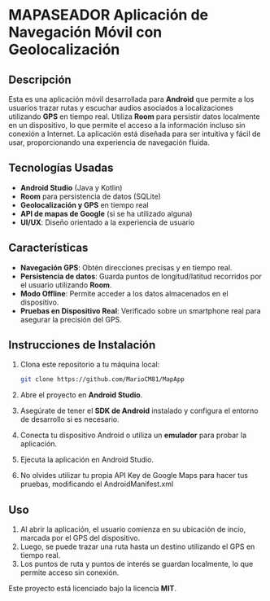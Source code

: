 
# MAPASEADOR **Aplicación de Navegación Móvil con Geolocalización**

## **Descripción**

Esta es una aplicación móvil desarrollada para **Android** que permite a los usuarios trazar rutas y escuchar audios asociados a localizaciones utilizando **GPS** en tiempo real. 
Utiliza **Room** para persistir datos localmente en un dispositivo, lo que permite el acceso a la información incluso sin conexión a Internet. 
La aplicación está diseñada para ser intuitiva y fácil de usar, proporcionando una experiencia de navegación fluida.

## **Tecnologías Usadas**

- **Android Studio** (Java y Kotlin)
- **Room** para persistencia de datos (SQLite)
- **Geolocalización y GPS** en tiempo real
- **API de mapas de Google** (si se ha utilizado alguna)
- **UI/UX**: Diseño orientado a la experiencia de usuario

## **Características**

- **Navegación GPS**: Obtén direcciones precisas y en tiempo real.
- **Persistencia de datos**: Guarda puntos de longitud/latitud recorridos por el usuario utilizando **Room**.
- **Modo Offline**: Permite acceder a los datos almacenados en el dispositivo.
- **Pruebas en Dispositivo Real**: Verificado sobre un smartphone real para asegurar la precisión del GPS.

## **Instrucciones de Instalación**

1. Clona este repositorio a tu máquina local:
   ```bash
   git clone https://github.com/MarioCM81/MapApp
   ```

2. Abre el proyecto en **Android Studio**.

3. Asegúrate de tener el **SDK de Android** instalado y configura el entorno de desarrollo si es necesario.

4. Conecta tu dispositivo Android o utiliza un **emulador** para probar la aplicación.

5. Ejecuta la aplicación en Android Studio.

6. No olvides utilizar tu propia API Key de Google Maps para hacer tus pruebas, modificando el AndroidManifest.xml

## **Uso**

1. Al abrir la aplicación, el usuario comienza en su ubicación de incio, marcada por el GPS del dispositivo.
2. Luego, se puede trazar una ruta hasta un destino utilizando el GPS en tiempo real.
3. Los puntos de ruta y puntos de interés se guardan localmente, lo que permite acceso sin conexión.

Este proyecto está licenciado bajo la licencia **MIT**.
